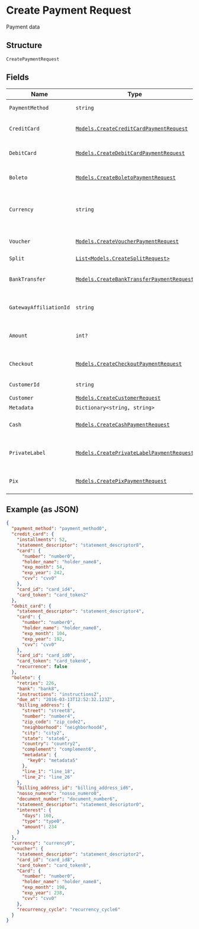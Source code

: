 
# Create Payment Request

Payment data

## Structure

`CreatePaymentRequest`

## Fields

| Name | Type | Tags | Description |
|  --- | --- | --- | --- |
| `PaymentMethod` | `string` | Required | Payment method |
| `CreditCard` | [`Models.CreateCreditCardPaymentRequest`](../../doc/models/create-credit-card-payment-request.md) | Optional | Settings for credit card payment |
| `DebitCard` | [`Models.CreateDebitCardPaymentRequest`](../../doc/models/create-debit-card-payment-request.md) | Optional | Settings for debit card payment |
| `Boleto` | [`Models.CreateBoletoPaymentRequest`](../../doc/models/create-boleto-payment-request.md) | Optional | Settings for boleto payment |
| `Currency` | `string` | Optional | Currency. Must be informed using 3 characters |
| `Voucher` | [`Models.CreateVoucherPaymentRequest`](../../doc/models/create-voucher-payment-request.md) | Optional | Settings for voucher payment |
| `Split` | [`List<Models.CreateSplitRequest>`](../../doc/models/create-split-request.md) | Optional | Splits |
| `BankTransfer` | [`Models.CreateBankTransferPaymentRequest`](../../doc/models/create-bank-transfer-payment-request.md) | Optional | Settings for bank transfer payment |
| `GatewayAffiliationId` | `string` | Optional | Gateway affiliation code |
| `Amount` | `int?` | Optional | The amount of the payment, in cents |
| `Checkout` | [`Models.CreateCheckoutPaymentRequest`](../../doc/models/create-checkout-payment-request.md) | Optional | Settings for checkout payment |
| `CustomerId` | `string` | Optional | Customer Id |
| `Customer` | [`Models.CreateCustomerRequest`](../../doc/models/create-customer-request.md) | Optional | Customer |
| `Metadata` | `Dictionary<string, string>` | Optional | Metadata |
| `Cash` | [`Models.CreateCashPaymentRequest`](../../doc/models/create-cash-payment-request.md) | Optional | Settings for cash payment |
| `PrivateLabel` | [`Models.CreatePrivateLabelPaymentRequest`](../../doc/models/create-private-label-payment-request.md) | Optional | Settings for private label payment |
| `Pix` | [`Models.CreatePixPaymentRequest`](../../doc/models/create-pix-payment-request.md) | Optional | Settings for pix payment |

## Example (as JSON)

```json
{
  "payment_method": "payment_method0",
  "credit_card": {
    "installments": 52,
    "statement_descriptor": "statement_descriptor8",
    "card": {
      "number": "number0",
      "holder_name": "holder_name8",
      "exp_month": 54,
      "exp_year": 242,
      "cvv": "cvv0"
    },
    "card_id": "card_id4",
    "card_token": "card_token2"
  },
  "debit_card": {
    "statement_descriptor": "statement_descriptor4",
    "card": {
      "number": "number0",
      "holder_name": "holder_name8",
      "exp_month": 104,
      "exp_year": 192,
      "cvv": "cvv0"
    },
    "card_id": "card_id0",
    "card_token": "card_token6",
    "recurrence": false
  },
  "boleto": {
    "retries": 226,
    "bank": "bank8",
    "instructions": "instructions2",
    "due_at": "2016-03-13T12:52:32.123Z",
    "billing_address": {
      "street": "street8",
      "number": "number4",
      "zip_code": "zip_code2",
      "neighborhood": "neighborhood4",
      "city": "city2",
      "state": "state6",
      "country": "country2",
      "complement": "complement6",
      "metadata": {
        "key0": "metadata5"
      },
      "line_1": "line_18",
      "line_2": "line_26"
    },
    "billing_address_id": "billing_address_id6",
    "nosso_numero": "nosso_numero0",
    "document_number": "document_number6",
    "statement_descriptor": "statement_descriptor0",
    "interest": {
      "days": 160,
      "type": "type0",
      "amount": 234
    }
  },
  "currency": "currency0",
  "voucher": {
    "statement_descriptor": "statement_descriptor2",
    "card_id": "card_id8",
    "card_token": "card_token8",
    "Card": {
      "number": "number0",
      "holder_name": "holder_name8",
      "exp_month": 198,
      "exp_year": 238,
      "cvv": "cvv0"
    },
    "recurrency_cycle": "recurrency_cycle6"
  }
}
```

